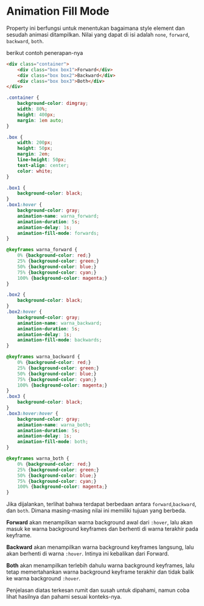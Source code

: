 # Animation Fill Mode

Property ini berfungsi untuk menentukan bagaimana style element dan sesudah animasi ditampilkan. Nilai yang dapat di isi adalah `none`, `forward`, `backward`, `both`.

berikut contoh penerapan-nya

```html
<div class="container">
    <div class="box box1">Forward</div>
    <div class="box box2">Backward</div>
    <div class="box box3">Both</div>
</div>
```

```css
.container {
    background-color: dimgray;
    width: 80%;
    height: 400px;
    margin: 1em auto;
}

.box {
    width: 200px;
    height: 50px;
    margin: 2em;
    line-height: 50px;
    text-align: center;
    color: white;
}

.box1 {
    background-color: black;
}
.box1:hover {
    background-color: gray;
    animation-name: warna_forward;
    animation-duration: 5s;
    animation-delay: 1s;
    animation-fill-mode: forwards;
}

@keyframes warna_forward {
    0% {background-color: red;}
    25% {background-color: green;}
    50% {background-color: blue;}
    75% {background-color: cyan;}
    100% {background-color: magenta;}
}

.box2 {
    background-color: black;
}
.box2:hover {
    background-color: gray;
    animation-name: warna_backward;
    animation-duration: 5s;
    animation-delay: 1s;
    animation-fill-mode: backwards;
}

@keyframes warna_backward {
    0% {background-color: red;}
    25% {background-color: green;}
    50% {background-color: blue;}
    75% {background-color: cyan;}
    100% {background-color: magenta;}
}
.box3 {
    background-color: black;
}
.box3:hover:hover {
    background-color: gray;
    animation-name: warna_both;
    animation-duration: 5s;
    animation-delay: 1s;
    animation-fill-mode: both;
}

@keyframes warna_both {
    0% {background-color: red;}
    25% {background-color: green;}
    50% {background-color: blue;}
    75% {background-color: cyan;}
    100% {background-color: magenta;}
}
```

Jika dijalankan, terlihat bahwa terdapat berbedaan antara `forward`,`backward`, dan `both`. Dimana masing-masing nilai ini memiliki tujuan yang berbeda.

**Forward** akan menampilkan warna background awal dari `:hover`, lalu akan masuk ke warna background keyframes dan berhenti di warna terakhir pada keyframe.

**Backward** akan menampilkan warna background keyframes langsung, lalu akan berhenti di warna `:hover`. Intinya ini kebalikan dari Forward.

**Both** akan menampilkan terlebih dahulu warna background keyframes, lalu tetap memertahankan warna background keyframe terakhir dan tidak balik ke warna background `:hover`.

Penjelasan diatas terkesan rumit dan susah untuk dipahami, namun coba lihat hasilnya dan pahami sesuai konteks-nya.